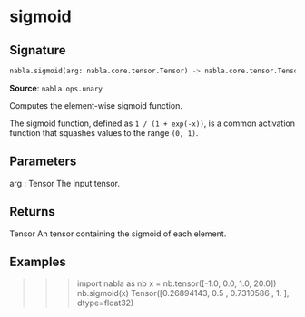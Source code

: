# sigmoid

## Signature

```python
nabla.sigmoid(arg: nabla.core.tensor.Tensor) -> nabla.core.tensor.Tensor
```

**Source**: `nabla.ops.unary`

Computes the element-wise sigmoid function.

The sigmoid function, defined as `1 / (1 + exp(-x))`, is a common
activation function that squashes values to the range `(0, 1)`.

Parameters
----------
arg : Tensor
    The input tensor.

Returns
-------
Tensor
    An tensor containing the sigmoid of each element.

Examples
--------
>>> import nabla as nb
>>> x = nb.tensor([-1.0, 0.0, 1.0, 20.0])
>>> nb.sigmoid(x)
Tensor([0.26894143, 0.5       , 0.7310586 , 1.        ], dtype=float32)

